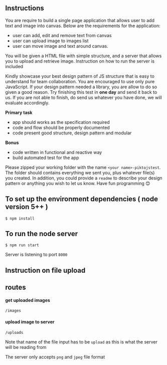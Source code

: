 ## Instructions

You are require to build a single page application that allows user to add text and image into canvas. Below are the requirements for the application:
- user can add, edit and remove text from canvas
- user can upload image to images list
- user can move image and text around canvas.

You will be given a HTML file with simple structure, and a server that allows you to upload and retrieve image. Instruction on how to run the server is included

Kindly showcase your best design pattern of JS structure that is easy to understand for team collaboration. You are encouraged to use only pure JavaScript. If your design pattern needed a library, you are allow to do so given a good reason. Try finishing this test in **one day** and send it back to us. If you are not able to finish, do send us whatever you have done, we will evaluate accordingly.


**Primary task**
- app should works as the specification required
- code and flow should be properly documented
- code present good structure, design pattern and modular

**Bonus**
- code written in functional and reactive way
- build automated test for the app

Please zipped your working folder with the name `<your name>-piktojstest`. The folder should contains everything we sent you, plus whatever file(s) you created. In addition, you could provide a `readme` to describe your design pattern or anything you wish to let us know. Have fun programming 😊


## To set up the environment dependencies ( node version 5++ )
```
$ npm install
```

## To run the node server

```
$ npm run start
```

Server is listening to port `8000`

## Instruction on file upload

## routes

#### get uploaded images
```
/images
```

#### upload image to server
```
/uploads
```

Note that name of the file input has to be `upload` as this is what the server will be reading from


The server only accepts `png` and `jpeg` file format

